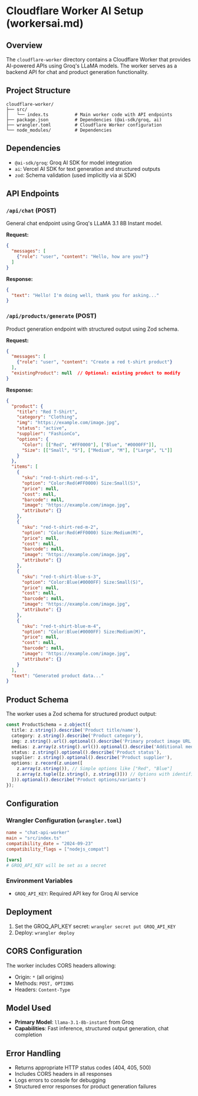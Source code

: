 # Cloudflare Worker AI Setup (workersai.md)

## Overview
The `cloudflare-worker` directory contains a Cloudflare Worker that provides AI-powered APIs using Groq's LLaMA models. The worker serves as a backend API for chat and product generation functionality.

## Project Structure
```
cloudflare-worker/
├── src/
│   └── index.ts          # Main worker code with API endpoints
├── package.json          # Dependencies (@ai-sdk/groq, ai)
├── wrangler.toml         # Cloudflare Worker configuration
└── node_modules/         # Dependencies
```

## Dependencies
- `@ai-sdk/groq`: Groq AI SDK for model integration
- `ai`: Vercel AI SDK for text generation and structured outputs
- `zod`: Schema validation (used implicitly via ai SDK)

## API Endpoints

### `/api/chat` (POST)
General chat endpoint using Groq's LLaMA 3.1 8B Instant model.

**Request:**
```json
{
  "messages": [
    {"role": "user", "content": "Hello, how are you?"}
  ]
}
```

**Response:**
```json
{
  "text": "Hello! I'm doing well, thank you for asking..."
}
```

### `/api/products/generate` (POST)
Product generation endpoint with structured output using Zod schema.

**Request:**
```json
{
  "messages": [
    {"role": "user", "content": "Create a red t-shirt product"}
  ],
  "existingProduct": null  // Optional: existing product to modify
}
```

**Response:**
```json
{
  "product": {
    "title": "Red T-Shirt",
    "category": "Clothing",
    "img": "https://example.com/image.jpg",
    "status": "active",
    "supplier": "FashionCo",
    "options": {
      "Color": [["Red", "#FF0000"], ["Blue", "#0000FF"]],
      "Size": [["Small", "S"], ["Medium", "M"], ["Large", "L"]]
    }
  },
  "items": [
    {
      "sku": "red-t-shirt-red-s-1",
      "option": "Color:Red(#FF0000) Size:Small(S)",
      "price": null,
      "cost": null,
      "barcode": null,
      "image": "https://example.com/image.jpg",
      "attribute": {}
    },
    {
      "sku": "red-t-shirt-red-m-2",
      "option": "Color:Red(#FF0000) Size:Medium(M)",
      "price": null,
      "cost": null,
      "barcode": null,
      "image": "https://example.com/image.jpg",
      "attribute": {}
    },
    {
      "sku": "red-t-shirt-blue-s-3",
      "option": "Color:Blue(#0000FF) Size:Small(S)",
      "price": null,
      "cost": null,
      "barcode": null,
      "image": "https://example.com/image.jpg",
      "attribute": {}
    },
    {
      "sku": "red-t-shirt-blue-m-4",
      "option": "Color:Blue(#0000FF) Size:Medium(M)",
      "price": null,
      "cost": null,
      "barcode": null,
      "image": "https://example.com/image.jpg",
      "attribute": {}
    }
  ],
  "text": "Generated product data..."
}
```

## Product Schema
The worker uses a Zod schema for structured product output:

```typescript
const ProductSchema = z.object({
  title: z.string().describe('Product title/name'),
  category: z.string().describe('Product category'),
  img: z.string().url().optional().describe('Primary product image URL'),
  medias: z.array(z.string().url()).optional().describe('Additional media URLs'),
  status: z.string().optional().describe('Product status'),
  supplier: z.string().optional().describe('Product supplier'),
  options: z.record(z.union([
    z.array(z.string()), // Simple options like ["Red", "Blue"]
    z.array(z.tuple([z.string(), z.string()])) // Options with identifiers
  ])).optional().describe('Product options/variants')
});
```

## Configuration

### Wrangler Configuration (`wrangler.toml`)
```toml
name = "chat-api-worker"
main = "src/index.ts"
compatibility_date = "2024-09-23"
compatibility_flags = ["nodejs_compat"]

[vars]
# GROQ_API_KEY will be set as a secret
```

### Environment Variables
- `GROQ_API_KEY`: Required API key for Groq AI service

## Deployment
1. Set the GROQ_API_KEY secret: `wrangler secret put GROQ_API_KEY`
2. Deploy: `wrangler deploy`

## CORS Configuration
The worker includes CORS headers allowing:
- Origin: `*` (all origins)
- Methods: `POST, OPTIONS`
- Headers: `Content-Type`

## Model Used
- **Primary Model**: `llama-3.1-8b-instant` from Groq
- **Capabilities**: Fast inference, structured output generation, chat completion

## Error Handling
- Returns appropriate HTTP status codes (404, 405, 500)
- Includes CORS headers in all responses
- Logs errors to console for debugging
- Structured error responses for product generation failures
